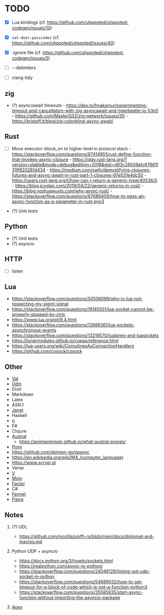 # TODO

- [x] Lua bindings (cf. https://github.com/uhppoted/uhppoted-codegen/issues/10)
- [x] `set-door-passcodes` (cf. https://github.com/uhppoted/uhppoted/issues/40)
- [x] .ignore file (cf. https://github.com/uhppoted/uhppoted-codegen/issues/5)

- [ ] --delimiters
- [ ] clang-tidy


## zig
- (?) async/await timeouts
      - https://dev.to/hnakamur/experimenting-timeout-and-cancellation-with-zig-asyncawait-and-tigerbeetle-io-53o5
      - https://github.com/MasterQ32/zig-network/issues/30
      - https://kristoff.it/blog/zig-colorblind-async-await/

## Rust
- [ ] Move executor::block_on to higher level in protocol stack
      - https://stackoverflow.com/questions/67414951/rust-define-function-that-invokes-async-closure
      - https://play.rust-lang.org/?version=stable&mode=debug&edition=2018&gist=d93c28509a1c67661f31ff820281d434
      - https://medium.com/swlh/demystifying-closures-futures-and-async-await-in-rust-part-1-closures-97e531e4dc50
      - https://users.rust-lang.org/t/how-can-i-return-a-generic-type/40536/5
      - https://blog.jcoglan.com/2019/04/22/generic-returns-in-rust/
      - https://blog.yoshuawuyts.com/why-async-rust/
      - https://stackoverflow.com/questions/67686409/how-to-pass-an-async-function-as-a-parameter-in-rust-pyo3

- (?) Unit tests

## Python
- (?) Unit tests
- (?) asyncio
      
## HTTP
- [ ] listen

## Lua
   - https://stackoverflow.com/questions/50506099/why-is-lua-not-respecting-my-sigint-signal
   - https://stackoverflow.com/questions/19145551/lua-socket-cannot-be-properly-stopped-by-ctrlc
   - https://www.lua.org/pil/9.4.html
   - https://stackoverflow.com/questions/12889361/lua-sockets-asynchronous-events
   - https://stackoverflow.com/questions/13219570/lualanes-and-luasockets
   - https://lunarmodules.github.io/copas/reference.html
   - https://lua-users.org/wiki/CoroutinesAsConnectionHandlers
   - https://github.com/cosock/cosock

## Other
   - [Val](https://github.com/val-lang/val-lang.github.io)
   - [Odin](https://odin-lang.org)
   - Elixir
   - Markdown
   - Latex
   - ASN.1
   - [Janet](https://janet-lang.org)
   - Haskell
   - q
   - F#
   - Clojure
   - [Austral](https://borretti.me/article/introducing-austral#status)
      - https://animaomnium.github.io/what-austral-proves/
   - [Pony](https://www.ponylang.io/discover/#why-pony)
   - https://github.com/dolmen-go/goproc
   - https://en.wikipedia.org/wiki/M4_(computer_language)
   - https://www.scryer.pl
   - Verse
   - [V](https://vlang.io)
   - [Mojo](https://www.modular.com/mojo)
   - [Factor](https://factorcode.orgs)
   - C#
   - [Fennel](https://fennel-lang.org)
   - [Fleng](http://www.call-with-current-continuation.org/fleng/fleng.html)

## Notes

1. (?) UDL
   - https://github.com/mozilla/uniffi-rs/blob/main/docs/diplomat-and-macros.md

2. Python UDP + asyncio
   - https://docs.python.org/3/howto/sockets.html
   - https://realpython.com/async-io-python/
   - https://stackoverflow.com/questions/24048126/timing-out-udp-socket-in-python
   - https://stackoverflow.com/questions/54689032/how-to-set-timeout-for-a-block-of-code-which-is-not-a-function-python3
   - https://stackoverflow.com/questions/35585935/start-async-function-without-importing-the-asyncio-package

3. [Apex](https://apexlang.io)

